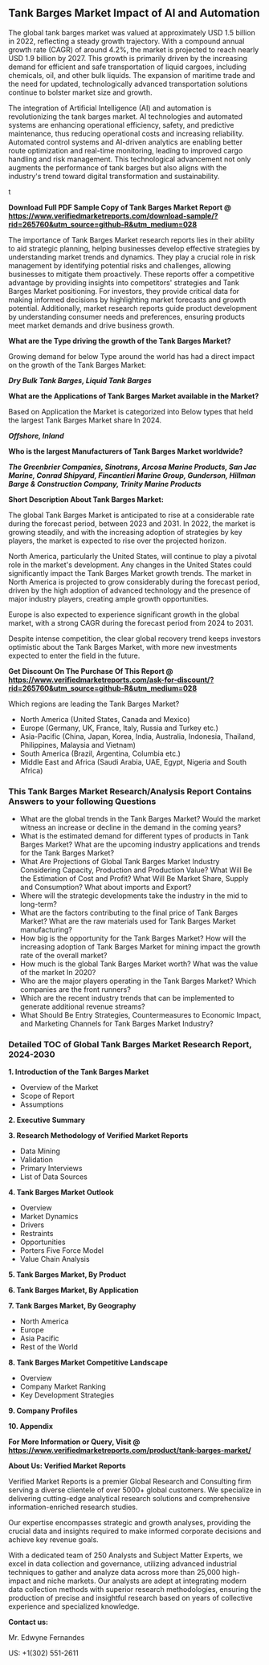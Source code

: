 <h2>Tank Barges Market Impact of AI and Automation</h2><p>The global tank barges market was valued at approximately USD 1.5 billion in 2022, reflecting a steady growth trajectory. With a compound annual growth rate (CAGR) of around 4.2%, the market is projected to reach nearly USD 1.9 billion by 2027. This growth is primarily driven by the increasing demand for efficient and safe transportation of liquid cargoes, including chemicals, oil, and other bulk liquids. The expansion of maritime trade and the need for updated, technologically advanced transportation solutions continue to bolster market size and growth.</p><p>The integration of Artificial Intelligence (AI) and automation is revolutionizing the tank barges market. AI technologies and automated systems are enhancing operational efficiency, safety, and predictive maintenance, thus reducing operational costs and increasing reliability. Automated control systems and AI-driven analytics are enabling better route optimization and real-time monitoring, leading to improved cargo handling and risk management. This technological advancement not only augments the performance of tank barges but also aligns with the industry's trend toward digital transformation and sustainability.</p>t</p><p id="" class=""><strong>Download Full PDF Sample Copy of Tank Barges Market Report @ <a href="https://www.verifiedmarketreports.com/download-sample/?rid=265760&utm_source=github-R&utm_medium=028" target="_blank">https://www.verifiedmarketreports.com/download-sample/?rid=265760&utm_source=github-R&utm_medium=028</a></strong></p><p>The importance of&nbsp;Tank Barges Market research reports lies in their ability to aid strategic planning, helping businesses develop effective strategies by understanding market trends and dynamics. They play a crucial role in risk management by identifying potential risks and challenges, allowing businesses to mitigate them proactively. These reports offer a competitive advantage by providing insights into competitors' strategies and Tank Barges Market positioning. For investors, they provide critical data for making informed decisions by highlighting market forecasts and growth potential. Additionally, market research reports guide product development by understanding consumer needs and preferences, ensuring products meet market demands and drive business growth.</p><p><strong>What are the&nbsp;Type driving the growth of the Tank Barges Market?</strong></p><p id="" class="">Growing demand for below Type around the world has had a direct impact on the growth of the Tank Barges Market:</p><em><strong>Dry Bulk Tank Barges, Liquid Tank Barges</strong></em></p><strong>What are the&nbsp;Applications&nbsp;of Tank Barges Market available in the Market?</strong></p><p id="" class="">Based on Application the Market is categorized into Below types that held the largest Tank Barges Market share In 2024.</p><em><strong>Offshore, Inland</strong></em></p><strong>Who is the largest Manufacturers of Tank Barges Market worldwide?</strong></p><p><em><strong>The Greenbrier Companies, Sinotrans, Arcosa Marine Products, San Jac Marine, Conrad Shipyard, Fincantieri Marine Group, Gunderson, Hillman Barge & Construction Company, Trinity Marine Products</strong></em></p><p id="" class=""><strong>Short Description About Tank Barges Market:</strong></p><p>The global Tank Barges Market is anticipated to rise at a considerable rate during the forecast period, between 2023 and 2031. In 2022, the market is growing steadily, and with the increasing adoption of strategies by key players, the market is expected to rise over the projected horizon.</p><p>North America, particularly the United States, will continue to play a pivotal role in the market's development. Any changes in the United States could significantly impact the Tank Barges Market growth trends. The market in North America is projected to grow considerably during the forecast period, driven by the high adoption of advanced technology and the presence of major industry players, creating ample growth opportunities.</p><p>Europe is also expected to experience significant growth in the global market, with a strong CAGR during the forecast period from 2024 to 2031.</p><p>Despite intense competition, the clear global recovery trend keeps investors optimistic about the Tank Barges Market, with more new investments expected to enter the field in the future.</p><p id="" class=""><strong>Get Discount On The Purchase Of This Report @ <a href="https://www.verifiedmarketreports.com/ask-for-discount/?rid=265760&utm_source=github-R&utm_medium=028" target="_blank">https://www.verifiedmarketreports.com/ask-for-discount/?rid=265760&utm_source=github-R&utm_medium=028</a></strong></p>Which regions are leading the Tank Barges Market?</p><ul><li>North America (United States, Canada and Mexico)</li><li>Europe (Germany, UK, France, Italy, Russia and Turkey etc.)</li><li>Asia-Pacific (China, Japan, Korea, India, Australia, Indonesia, Thailand, Philippines, Malaysia and Vietnam)</li><li>South America (Brazil, Argentina, Columbia etc.)</li><li>Middle East and Africa (Saudi Arabia, UAE, Egypt, Nigeria and South Africa)</li></ul><h3 id="" class="">This Tank Barges Market Research/Analysis Report Contains Answers to your following Questions</h3><ul><li>What are the global trends in the Tank Barges Market? Would the market witness an increase or decline in the demand in the coming years?</li><li>What is the estimated demand for different types of products in Tank Barges Market? What are the upcoming industry applications and trends for the Tank Barges Market?</li><li>What Are Projections of Global Tank Barges Market Industry Considering Capacity, Production and Production Value? What Will Be the Estimation of Cost and Profit? What Will Be Market Share, Supply and Consumption? What about imports and Export?</li><li>Where will the strategic developments take the industry in the mid to long-term?</li><li>What are the factors contributing to the final price of Tank Barges Market? What are the raw materials used for Tank Barges Market manufacturing?</li><li>How big is the opportunity for the Tank Barges Market? How will the increasing adoption of Tank Barges Market for mining impact the growth rate of the overall market?</li><li>How much is the global Tank Barges Market worth? What was the value of the market In 2020?</li><li>Who are the major players operating in the Tank Barges Market? Which companies are the front runners?</li><li>Which are the recent industry trends that can be implemented to generate additional revenue streams?</li><li>What Should Be Entry Strategies, Countermeasures to Economic Impact, and Marketing Channels for Tank Barges Market Industry?</li></ul><h3 id="" class="">Detailed TOC of Global Tank Barges Market Research Report, 2024-2030</h3><p id="" class=""><strong>1. Introduction of the Tank Barges Market</strong></p><ul><li>Overview of the Market</li><li>Scope of Report</li><li>Assumptions</li></ul><p id="" class=""><strong>2. Executive Summary</strong></p><p id="" class=""><strong>3. Research Methodology of Verified Market Reports</strong></p><ul><li>Data Mining</li><li>Validation</li><li>Primary Interviews</li><li>List of Data Sources</li></ul><p id="" class=""><strong>4. Tank Barges Market Outlook</strong></p><ul><li>Overview</li><li>Market Dynamics</li><li>Drivers</li><li>Restraints</li><li>Opportunities</li><li>Porters Five Force Model</li><li>Value Chain Analysis</li></ul><p id="" class=""><strong>5. Tank Barges Market, By Product</strong></p><p id="" class=""><strong>6. Tank Barges Market, By Application</strong></p><p id="" class=""><strong>7. Tank Barges Market, By Geography</strong></p><ul><li>North America</li><li>Europe</li><li>Asia Pacific</li><li>Rest of the World</li></ul><p id="" class=""><strong>8. Tank Barges Market Competitive Landscape</strong></p><ul><li>Overview</li><li>Company Market Ranking</li><li>Key Development Strategies</li></ul><p id="" class=""><strong>9. Company Profiles</strong></p><p id="" class=""><strong>10. Appendix</strong></p><p id="" class=""><strong>For More Information or Query, Visit @ <a href="https://www.verifiedmarketreports.com/product/tank-barges-market/" target="_blank">https://www.verifiedmarketreports.com/product/tank-barges-market/</a></strong></p><p id="" class=""><strong>About Us: Verified Market Reports</strong></p><p id="" class="">Verified Market Reports is a premier Global Research and Consulting firm serving a diverse clientele of over 5000+ global customers. We specialize in delivering cutting-edge analytical research solutions and comprehensive information-enriched research studies.</p><p id="" class="">Our expertise encompasses strategic and growth analyses, providing the crucial data and insights required to make informed corporate decisions and achieve key revenue goals.</p><p id="" class="">With a dedicated team of 250 Analysts and Subject Matter Experts, we excel in data collection and governance, utilizing advanced industrial techniques to gather and analyze data across more than 25,000 high-impact and niche markets. Our analysts are adept at integrating modern data collection methods with superior research methodologies, ensuring the production of precise and insightful research based on years of collective experience and specialized knowledge.</p><p id="" class=""><strong>Contact us:</strong></p><p id="" class="">Mr. Edwyne Fernandes</p><p id="" class="">US: +1(302) 551-2611</p>